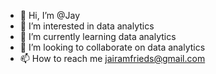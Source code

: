 - 👋 Hi, I’m @Jay
- 👀 I’m interested in data analytics
- 🌱 I’m currently learning data analytics
- 💞️ I’m looking to collaborate on data analytics 
- 📫 How to reach me jairamfrieds@gmail.com

<!---
Jaysblog/Jaysblog is a ✨ special ✨ repository because its `README.md` (this file) appears on your GitHub profile.
You can click the Preview link to take a look at your changes.
--->
